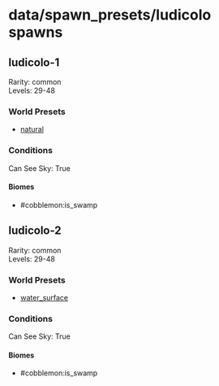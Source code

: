 # data/spawn_presets/ludicolo spawns  
  
## ludicolo-1  
Rarity: common  
Levels: 29-48  
  
### World Presets  
* [natural](/data/spawn_data/natural.md)  
  
### Conditions  
Can See Sky: True  
  
#### Biomes  
  * #cobblemon:is_swamp
  
  
## ludicolo-2  
Rarity: common  
Levels: 29-48  
  
### World Presets  
* [water_surface](/data/spawn_data/water_surface.md)  
  
### Conditions  
Can See Sky: True  
  
#### Biomes  
  * #cobblemon:is_swamp
  
